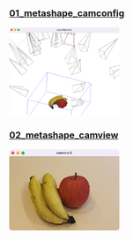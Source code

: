 
### [01_metashape_camconfig](01_metashape_camconfig)
<img src="01_metashape_camconfig/thumbnail.png" width=200px>


### [02_metashape_camview](02_metashape_camview)
<img src="02_metashape_camview/thumbnail.png" width=200px>